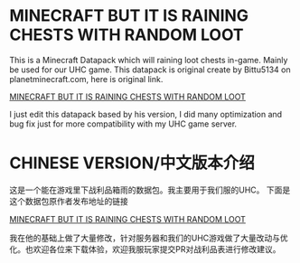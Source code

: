 # MINECRAFT BUT IT IS RAINING CHESTS WITH RANDOM LOOT

This is a Minecraft Datapack which will raining loot chests in-game. Mainly be used for our UHC game.
This datapack is original create by Bittu5134 on planetminecraft.com, here is original link.

[MINECRAFT BUT IT IS RAINING CHESTS WITH RANDOM LOOT](https://www.planetminecraft.com/data-pack/minecraft-but-it-is-raining-chests-with-random-loot-5171648/)

I just edit this datapack based by his version, I did many optimization and bug fix just for more compatibility with my UHC game server.

# CHINESE VERSION/中文版本介绍

这是一个能在游戏里下战利品箱雨的数据包。我主要用于我们服的UHC。
下面是这个数据包原作者发布地址的链接

[MINECRAFT BUT IT IS RAINING CHESTS WITH RANDOM LOOT](https://www.planetminecraft.com/data-pack/minecraft-but-it-is-raining-chests-with-random-loot-5171648/)

我在他的基础上做了大量修改，针对服务器和我们的UHC游戏做了大量改动与优化。也欢迎各位来下载体验，欢迎我服玩家提交PR对战利品表进行修改建议。
